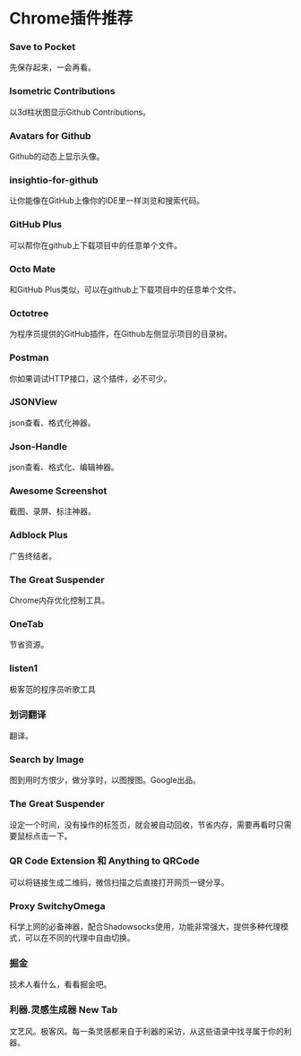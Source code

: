 # Chrome插件推荐

### Save to Pocket
先保存起来，一会再看。

### Isometric Contributions
以3d柱状图显示Github Contributions。

### Avatars for Github
Github的动态上显示头像。

### insightio-for-github
让你能像在GitHub上像你的IDE里一样浏览和搜索代码。

### GitHub Plus
可以帮你在github上下载项目中的任意单个文件。

### Octo Mate
和GitHub Plus类似，可以在github上下载项目中的任意单个文件。

### Octotree
为程序员提供的GitHub插件，在Github左侧显示项目的目录树。

### Postman
你如果调试HTTP接口，这个插件，必不可少。

### JSONView
json查看、格式化神器。

### Json-Handle
json查看、格式化、编辑神器。
 
### Awesome Screenshot
截图、录屏、标注神器。

### Adblock Plus
广告终结者。

### The Great Suspender
Chrome内存优化控制工具。

### OneTab
节省资源。

### listen1
极客范的程序员听歌工具
 
### 划词翻译
翻译。

### Search by Image
图到用时方恨少，做分享时，以图搜图。Google出品。

### The Great Suspender
设定一个时间，没有操作的标签页，就会被自动回收，节省内存，需要再看时只需要鼠标点击一下。

### QR Code Extension 和 Anything to QRCode
可以将链接生成二维码，微信扫描之后直接打开网页一键分享。

### Proxy SwitchyOmega
科学上网的必备神器，配合Shadowsocks使用，功能非常强大，提供多种代理模式，可以在不同的代理中自由切换。

### 掘金
技术人看什么，看看掘金吧。

### 利器.灵感生成器 New Tab
文艺风。极客风。每一条灵感都来自于利器的采访，从这些语录中找寻属于你的利器。





